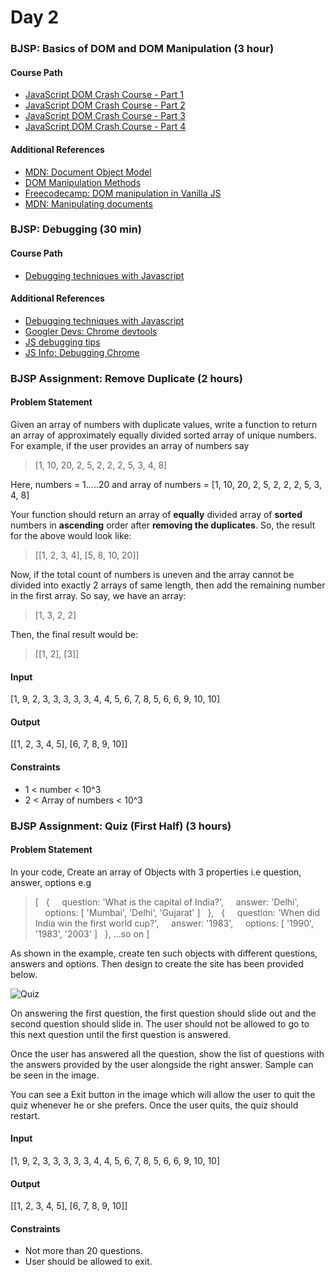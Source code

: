 # Day 2

### BJSP: Basics of DOM and DOM Manipulation (3 hour)
#### Course Path
- [JavaScript DOM Crash Course - Part 1](https://www.youtube.com/watch?v=0ik6X4DJKCc)
- [JavaScript DOM Crash Course - Part 2](https://www.youtube.com/watch?v=mPd2aJXCZ2g)
- [JavaScript DOM Crash Course - Part 3](https://www.youtube.com/watch?v=wK2cBMcDTss)
- [JavaScript DOM Crash Course - Part 4](https://www.youtube.com/watch?v=i37KVt_IcXw)

#### Additional References
- [MDN: Document Object Model](https://developer.mozilla.org/en-US/docs/Web/API/Document_Object_Model/Introduction)
- [DOM Manipulation Methods](https://www.hongkiat.com/blog/dom-manipulation-javascript-methods/)
- [Freecodecamp: DOM manipulation in Vanilla JS](https://www.freecodecamp.org/news/dom-manipulation-in-vanilla-js-2036a568dcd9/)
- [MDN: Manipulating documents](https://developer.mozilla.org/en-US/docs/Learn/JavaScript/Client-side_web_APIs/Manipulating_documents)


### BJSP: Debugging (30 min)
#### Course Path
- [Debugging techniques with Javascript](https://www.youtube.com/watch?v=3EXNtmgf87s)

#### Additional References
- [Debugging techniques with Javascript](https://www.youtube.com/watch?v=3EXNtmgf87s)
- [Googler Devs: Chrome devtools](https://developers.google.com/web/tools/chrome-devtools/javascript/)
- [JS debugging tips](https://raygun.com/javascript-debugging-tips)
- [JS Info: Debugging Chrome](https://javascript.info/debugging-chrome)


### BJSP Assignment: Remove Duplicate (2 hours)
#### Problem Statement
Given an array of numbers with duplicate values, write a function to return an array of approximately equally divided sorted array of unique numbers. For example, if the user provides an array of numbers say
> [1, 10, 20, 2, 5, 2, 2, 2, 5, 3, 4, 8]

Here, numbers = 1.....20 and array of numbers = [1, 10, 20, 2, 5, 2, 2, 2, 5, 3, 4, 8]

Your function should return an array of **equally** divided array of **sorted** numbers in **ascending** order after **removing the duplicates**. So, the result for the above would look like:
> [[1,  2, 3, 4], [5, 8, 10, 20]]

Now, if the total count of numbers is uneven and the array cannot be divided into exactly 2 arrays of same length, then add the remaining number in the first array. So say, we have an array:
> [1, 3, 2, 2]

Then, the final result would be:
> [[1, 2], [3]]

#### Input
[1, 9, 2, 3, 3, 3, 3, 3, 4, 4, 5, 6, 7, 8, 5, 6, 6, 9, 10, 10]

#### Output
[[1, 2, 3, 4, 5], [6, 7, 8, 9, 10]]

#### Constraints
- 1 < number < 10^3
- 2 < Array of numbers < 10^3

### BJSP Assignment: Quiz (First Half) (3 hours)
#### Problem Statement
In your code, Create an array of Objects with 3 properties i.e question, answer, options e.g
> [
> &nbsp;&nbsp;{
> &nbsp;&nbsp;&nbsp;&nbsp;question: 'What is the capital of India?',
> &nbsp;&nbsp;&nbsp;&nbsp;answer: 'Delhi',
> &nbsp;&nbsp;&nbsp;&nbsp;options: [ 'Mumbai', 'Delhi', 'Gujarat' ]
> &nbsp;&nbsp;},
> &nbsp;&nbsp;{
> &nbsp;&nbsp;&nbsp;&nbsp;question: 'When did India win the first world cup?',
> &nbsp;&nbsp;&nbsp;&nbsp;answer: '1983',
> &nbsp;&nbsp;&nbsp;&nbsp;options: [ '1990', '1983', '2003' ]
> &nbsp;&nbsp;},
> ...so on
> ]

As shown in the example, create ten such objects with different questions, answers and options. Then design to create the site has been provided below.

![Quiz](quiz.png)

On answering the first question, the first question should slide out and the second question should slide in. The user should not be allowed to go to this next question until the first question is answered.

Once the user has answered all the question, show the list of questions with the answers provided by the user alongside the right answer. Sample can be seen in the image.

You can see a Exit button in the image which will allow the user to quit the quiz whenever he or she prefers. Once the user quits, the quiz should restart.

#### Input
[1, 9, 2, 3, 3, 3, 3, 3, 4, 4, 5, 6, 7, 8, 5, 6, 6, 9, 10, 10]

#### Output
[[1, 2, 3, 4, 5], [6, 7, 8, 9, 10]]

#### Constraints
- Not more than 20 questions.
- User should be allowed to exit.
